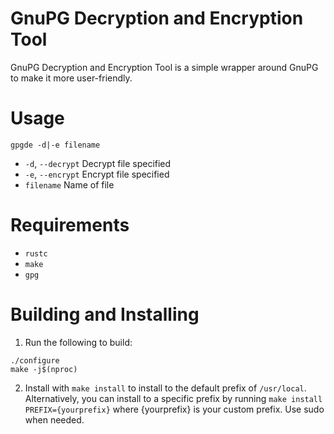 # GnuPG Decryption and Encryption Tool

GnuPG Decryption and Encryption Tool is a simple wrapper around GnuPG to make it more user-friendly.

# Usage
`gpgde -d|-e filename`
- `-d`, `--decrypt`  Decrypt file specified
- `-e`, `--encrypt`  Encrypt file specified
- `filename`         Name of file

# Requirements
- `rustc`
- `make`
- `gpg`

# Building and Installing
1. Run the following to build:
```
./configure
make -j$(nproc)
```
2. Install with `make install` to install to the default prefix of `/usr/local`. Alternatively, you can install to a specific prefix by running `make install PREFIX={yourprefix}` where {yourprefix} is your custom prefix. Use sudo when needed.